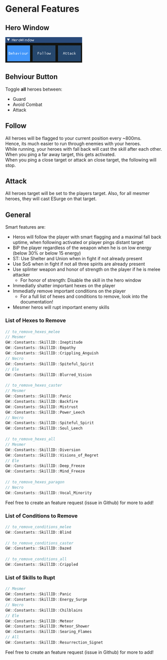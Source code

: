 # General Features

## Hero Window

![alt](../imgs/HeroWindow.png)

## Behviour Button

Toggle **all** heroes between:

- Guard
- Avoid Combat
- Attack

## Follow

All heroes will be flagged to your current position every ~800ms.  
Hence, its much easier to run through enemies with your heroes.  
While running, your heroes with fall back will cast the skill after each other.  
When you ping a far away target, this gets activated.  
When you ping a close target or attack an close target, the following will stop.

## Attack

All heroes target will be set to the players target.
Also, for all mesmer heroes, they will cast ESurge on that target.

## General

Smart features are:

- Heros will follow the player with smart flagging and a maximal fall back uptime, when following activated or player pings distant target
- BiP the player regardless of the weapon when he is on low energy (below 30% or below 15 energy)
- ST: Use Shelter and Union when in fight if not already present
- Use SoS when in fight if not all three spirits are already present
- Use splinter weapon and honor of strength on the player if he is melee attacker
  - For honor of strength: Disable the skill in the hero window
- Immediatly shatter important hexes on the player
- Immediatly remove important conditions on the player
  - For a full list of hexes and conditions to remove, look into the documentation!
- Mesmer heros will rupt important enemy skills

### List of Hexes to Remove

```cpp
// to_remove_hexes_melee
// Mesmer
GW::Constants::SkillID::Ineptitude
GW::Constants::SkillID::Empathy
GW::Constants::SkillID::Crippling_Anguish
// Necro
GW::Constants::SkillID::Spiteful_Spirit
// Ele
GW::Constants::SkillID::Blurred_Vision

// to_remove_hexes_caster
// Mesmer
GW::Constants::SkillID::Panic
GW::Constants::SkillID::Backfire
GW::Constants::SkillID::Mistrust
GW::Constants::SkillID::Power_Leech
// Necro
GW::Constants::SkillID::Spiteful_Spirit
GW::Constants::SkillID::Soul_Leech

// to_remove_hexes_all
// Mesmer
GW::Constants::SkillID::Diversion
GW::Constants::SkillID::Visions_of_Regret
// Ele
GW::Constants::SkillID::Deep_Freeze
GW::Constants::SkillID::Mind_Freeze

// to_remove_hexes_paragon
// Necro
GW::Constants::SkillID::Vocal_Minority
```

Feel free to  create an feature request (issue in Github) for more to add!

### List of Conditions to Remove

```cpp
// to_remove_conditions_melee
GW::Constants::SkillID::Blind

// to_remove_conditions_caster
GW::Constants::SkillID::Dazed

// to_remove_conditions_all
GW::Constants::SkillID::Crippled
```

### List of Skills to Rupt

```cpp
// Mesmer
GW::Constants::SkillID::Panic
GW::Constants::SkillID::Energy_Surge
// Necro
GW::Constants::SkillID::Chilblains
// Ele
GW::Constants::SkillID::Meteor
GW::Constants::SkillID::Meteor_Shower
GW::Constants::SkillID::Searing_Flames
// All
GW::Constants::SkillID::Resurrection_Signet
```

Feel free to  create an feature request (issue in Github) for more to add!

